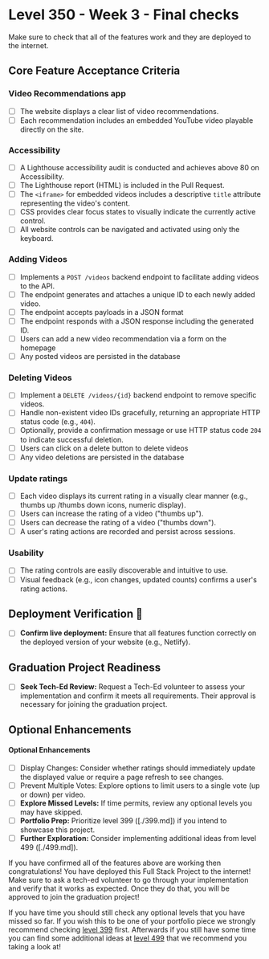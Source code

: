 # Level 350 - Week 3 - Final checks

Make sure to check that all of the features work and they are deployed to the internet.

## Core Feature Acceptance Criteria

### Video Recommendations app

- [ ] The website displays a clear list of video recommendations.
- [ ] Each recommendation includes an embedded YouTube video playable directly on the site.

### Accessibility

- [ ] A Lighthouse accessibility audit is conducted and achieves above 80 on Accessibility.
- [ ] The Lighthouse report (HTML) is included in the Pull Request.
- [ ] The `<iframe>` for embedded videos includes a descriptive `title` attribute representing the video's content.
- [ ] CSS provides clear focus states to visually indicate the currently active control.
- [ ] All website controls can be navigated and activated using only the keyboard.

### Adding Videos

- [ ] Implements a `POST /videos` backend endpoint to facilitate adding videos to the API.
- [ ] The endpoint generates and attaches a unique ID to each newly added video.
- [ ] The endpoint accepts payloads in a JSON format
- [ ] The endpoint responds with a JSON response including the generated ID.
- [ ] Users can add a new video recommendation via a form on the homepage
- [ ] Any posted videos are persisted in the database

### Deleting Videos

- [ ] Implement a `DELETE /videos/{id}` backend endpoint to remove specific videos.
- [ ] Handle non-existent video IDs gracefully, returning an appropriate HTTP status code (e.g., `404`).
- [ ] Optionally, provide a confirmation message or use HTTP status code `204` to indicate successful deletion.
- [ ] Users can click on a delete button to delete videos
- [ ] Any video deletions are persisted in the database

### Update ratings

- [ ] Each video displays its current rating in a visually clear manner (e.g., thumbs up /thumbs down icons, numeric display).
- [ ] Users can increase the rating of a video ("thumbs up").
- [ ] Users can decrease the rating of a video ("thumbs down").
- [ ] A user's rating actions are recorded and persist across sessions.

### Usability

- [ ] The rating controls are easily discoverable and intuitive to use.
- [ ] Visual feedback (e.g., icon changes, updated counts) confirms a user's rating actions.

## Deployment Verification 🚀

- [ ] **Confirm live deployment:** Ensure that all features function correctly on the deployed version of your website (e.g., Netlify).

## Graduation Project Readiness

- [ ] **Seek Tech-Ed Review:** Request a Tech-Ed volunteer to assess your implementation and confirm it meets all requirements. Their approval is necessary for joining the graduation project.

## Optional Enhancements

#### Optional Enhancements

- [ ] Display Changes: Consider whether ratings should immediately update the displayed value or require a page refresh to see changes.
- [ ] Prevent Multiple Votes: Explore options to limit users to a single vote (up or down) per video.
- [ ] **Explore Missed Levels:** If time permits, review any optional levels you may have skipped.
- [ ] **Portfolio Prep:** Prioritize level 399 ([./399.md]) if you intend to showcase this project.
- [ ] **Further Exploration:** Consider implementing additional ideas from level 499 ([./499.md]).

If you have confirmed all of the features above are working then congratulations! You have deployed this Full Stack Project to the internet! Make sure to ask a tech-ed volunteer to go through your implementation and verify that it works as expected. Once they do that, you will be approved to join the graduation project!

If you have time you should still check any optional levels that you have missed so far. If you wish this to be one of your portfolio piece we strongly recommend checking [level 399](./399.md) first. Afterwards if you still have some time you can find some additional ideas at [level 499](./499.md) that we recommend you taking a look at!
